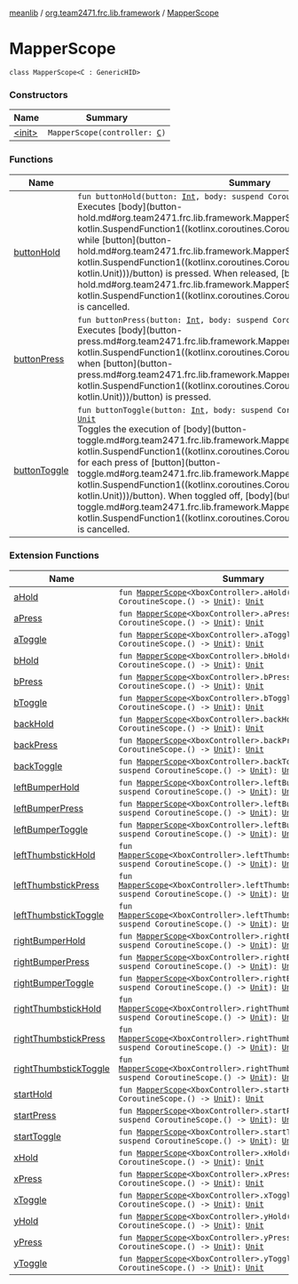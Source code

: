 [meanlib](../../index.md) / [org.team2471.frc.lib.framework](../index.md) / [MapperScope](./index.md)

# MapperScope

`class MapperScope<C : GenericHID>`

### Constructors

| Name | Summary |
|---|---|
| [&lt;init&gt;](-init-.md) | `MapperScope(controller: `[`C`](index.md#C)`)` |

### Functions

| Name | Summary |
|---|---|
| [buttonHold](button-hold.md) | `fun buttonHold(button: `[`Int`](https://kotlinlang.org/api/latest/jvm/stdlib/kotlin/-int/index.html)`, body: suspend CoroutineScope.() -> `[`Unit`](https://kotlinlang.org/api/latest/jvm/stdlib/kotlin/-unit/index.html)`): `[`Unit`](https://kotlinlang.org/api/latest/jvm/stdlib/kotlin/-unit/index.html)<br>Executes [body](button-hold.md#org.team2471.frc.lib.framework.MapperScope$buttonHold(kotlin.Int, kotlin.SuspendFunction1((kotlinx.coroutines.CoroutineScope, kotlin.Unit)))/body) while [button](button-hold.md#org.team2471.frc.lib.framework.MapperScope$buttonHold(kotlin.Int, kotlin.SuspendFunction1((kotlinx.coroutines.CoroutineScope, kotlin.Unit)))/button) is pressed. When released, [body](button-hold.md#org.team2471.frc.lib.framework.MapperScope$buttonHold(kotlin.Int, kotlin.SuspendFunction1((kotlinx.coroutines.CoroutineScope, kotlin.Unit)))/body) is cancelled. |
| [buttonPress](button-press.md) | `fun buttonPress(button: `[`Int`](https://kotlinlang.org/api/latest/jvm/stdlib/kotlin/-int/index.html)`, body: suspend CoroutineScope.() -> `[`Unit`](https://kotlinlang.org/api/latest/jvm/stdlib/kotlin/-unit/index.html)`): `[`Unit`](https://kotlinlang.org/api/latest/jvm/stdlib/kotlin/-unit/index.html)<br>Executes [body](button-press.md#org.team2471.frc.lib.framework.MapperScope$buttonPress(kotlin.Int, kotlin.SuspendFunction1((kotlinx.coroutines.CoroutineScope, kotlin.Unit)))/body) when [button](button-press.md#org.team2471.frc.lib.framework.MapperScope$buttonPress(kotlin.Int, kotlin.SuspendFunction1((kotlinx.coroutines.CoroutineScope, kotlin.Unit)))/button) is pressed. |
| [buttonToggle](button-toggle.md) | `fun buttonToggle(button: `[`Int`](https://kotlinlang.org/api/latest/jvm/stdlib/kotlin/-int/index.html)`, body: suspend CoroutineScope.() -> `[`Unit`](https://kotlinlang.org/api/latest/jvm/stdlib/kotlin/-unit/index.html)`): `[`Unit`](https://kotlinlang.org/api/latest/jvm/stdlib/kotlin/-unit/index.html)<br>Toggles the execution of [body](button-toggle.md#org.team2471.frc.lib.framework.MapperScope$buttonToggle(kotlin.Int, kotlin.SuspendFunction1((kotlinx.coroutines.CoroutineScope, kotlin.Unit)))/body) for each press of [button](button-toggle.md#org.team2471.frc.lib.framework.MapperScope$buttonToggle(kotlin.Int, kotlin.SuspendFunction1((kotlinx.coroutines.CoroutineScope, kotlin.Unit)))/button). When toggled off, [body](button-toggle.md#org.team2471.frc.lib.framework.MapperScope$buttonToggle(kotlin.Int, kotlin.SuspendFunction1((kotlinx.coroutines.CoroutineScope, kotlin.Unit)))/body) is cancelled. |

### Extension Functions

| Name | Summary |
|---|---|
| [aHold](../a-hold.md) | `fun `[`MapperScope`](./index.md)`<XboxController>.aHold(body: suspend CoroutineScope.() -> `[`Unit`](https://kotlinlang.org/api/latest/jvm/stdlib/kotlin/-unit/index.html)`): `[`Unit`](https://kotlinlang.org/api/latest/jvm/stdlib/kotlin/-unit/index.html) |
| [aPress](../a-press.md) | `fun `[`MapperScope`](./index.md)`<XboxController>.aPress(body: suspend CoroutineScope.() -> `[`Unit`](https://kotlinlang.org/api/latest/jvm/stdlib/kotlin/-unit/index.html)`): `[`Unit`](https://kotlinlang.org/api/latest/jvm/stdlib/kotlin/-unit/index.html) |
| [aToggle](../a-toggle.md) | `fun `[`MapperScope`](./index.md)`<XboxController>.aToggle(body: suspend CoroutineScope.() -> `[`Unit`](https://kotlinlang.org/api/latest/jvm/stdlib/kotlin/-unit/index.html)`): `[`Unit`](https://kotlinlang.org/api/latest/jvm/stdlib/kotlin/-unit/index.html) |
| [bHold](../b-hold.md) | `fun `[`MapperScope`](./index.md)`<XboxController>.bHold(body: suspend CoroutineScope.() -> `[`Unit`](https://kotlinlang.org/api/latest/jvm/stdlib/kotlin/-unit/index.html)`): `[`Unit`](https://kotlinlang.org/api/latest/jvm/stdlib/kotlin/-unit/index.html) |
| [bPress](../b-press.md) | `fun `[`MapperScope`](./index.md)`<XboxController>.bPress(body: suspend CoroutineScope.() -> `[`Unit`](https://kotlinlang.org/api/latest/jvm/stdlib/kotlin/-unit/index.html)`): `[`Unit`](https://kotlinlang.org/api/latest/jvm/stdlib/kotlin/-unit/index.html) |
| [bToggle](../b-toggle.md) | `fun `[`MapperScope`](./index.md)`<XboxController>.bToggle(body: suspend CoroutineScope.() -> `[`Unit`](https://kotlinlang.org/api/latest/jvm/stdlib/kotlin/-unit/index.html)`): `[`Unit`](https://kotlinlang.org/api/latest/jvm/stdlib/kotlin/-unit/index.html) |
| [backHold](../back-hold.md) | `fun `[`MapperScope`](./index.md)`<XboxController>.backHold(body: suspend CoroutineScope.() -> `[`Unit`](https://kotlinlang.org/api/latest/jvm/stdlib/kotlin/-unit/index.html)`): `[`Unit`](https://kotlinlang.org/api/latest/jvm/stdlib/kotlin/-unit/index.html) |
| [backPress](../back-press.md) | `fun `[`MapperScope`](./index.md)`<XboxController>.backPress(body: suspend CoroutineScope.() -> `[`Unit`](https://kotlinlang.org/api/latest/jvm/stdlib/kotlin/-unit/index.html)`): `[`Unit`](https://kotlinlang.org/api/latest/jvm/stdlib/kotlin/-unit/index.html) |
| [backToggle](../back-toggle.md) | `fun `[`MapperScope`](./index.md)`<XboxController>.backToggle(body: suspend CoroutineScope.() -> `[`Unit`](https://kotlinlang.org/api/latest/jvm/stdlib/kotlin/-unit/index.html)`): `[`Unit`](https://kotlinlang.org/api/latest/jvm/stdlib/kotlin/-unit/index.html) |
| [leftBumperHold](../left-bumper-hold.md) | `fun `[`MapperScope`](./index.md)`<XboxController>.leftBumperHold(body: suspend CoroutineScope.() -> `[`Unit`](https://kotlinlang.org/api/latest/jvm/stdlib/kotlin/-unit/index.html)`): `[`Unit`](https://kotlinlang.org/api/latest/jvm/stdlib/kotlin/-unit/index.html) |
| [leftBumperPress](../left-bumper-press.md) | `fun `[`MapperScope`](./index.md)`<XboxController>.leftBumperPress(body: suspend CoroutineScope.() -> `[`Unit`](https://kotlinlang.org/api/latest/jvm/stdlib/kotlin/-unit/index.html)`): `[`Unit`](https://kotlinlang.org/api/latest/jvm/stdlib/kotlin/-unit/index.html) |
| [leftBumperToggle](../left-bumper-toggle.md) | `fun `[`MapperScope`](./index.md)`<XboxController>.leftBumperToggle(body: suspend CoroutineScope.() -> `[`Unit`](https://kotlinlang.org/api/latest/jvm/stdlib/kotlin/-unit/index.html)`): `[`Unit`](https://kotlinlang.org/api/latest/jvm/stdlib/kotlin/-unit/index.html) |
| [leftThumbstickHold](../left-thumbstick-hold.md) | `fun `[`MapperScope`](./index.md)`<XboxController>.leftThumbstickHold(body: suspend CoroutineScope.() -> `[`Unit`](https://kotlinlang.org/api/latest/jvm/stdlib/kotlin/-unit/index.html)`): `[`Unit`](https://kotlinlang.org/api/latest/jvm/stdlib/kotlin/-unit/index.html) |
| [leftThumbstickPress](../left-thumbstick-press.md) | `fun `[`MapperScope`](./index.md)`<XboxController>.leftThumbstickPress(body: suspend CoroutineScope.() -> `[`Unit`](https://kotlinlang.org/api/latest/jvm/stdlib/kotlin/-unit/index.html)`): `[`Unit`](https://kotlinlang.org/api/latest/jvm/stdlib/kotlin/-unit/index.html) |
| [leftThumbstickToggle](../left-thumbstick-toggle.md) | `fun `[`MapperScope`](./index.md)`<XboxController>.leftThumbstickToggle(body: suspend CoroutineScope.() -> `[`Unit`](https://kotlinlang.org/api/latest/jvm/stdlib/kotlin/-unit/index.html)`): `[`Unit`](https://kotlinlang.org/api/latest/jvm/stdlib/kotlin/-unit/index.html) |
| [rightBumperHold](../right-bumper-hold.md) | `fun `[`MapperScope`](./index.md)`<XboxController>.rightBumperHold(body: suspend CoroutineScope.() -> `[`Unit`](https://kotlinlang.org/api/latest/jvm/stdlib/kotlin/-unit/index.html)`): `[`Unit`](https://kotlinlang.org/api/latest/jvm/stdlib/kotlin/-unit/index.html) |
| [rightBumperPress](../right-bumper-press.md) | `fun `[`MapperScope`](./index.md)`<XboxController>.rightBumperPress(body: suspend CoroutineScope.() -> `[`Unit`](https://kotlinlang.org/api/latest/jvm/stdlib/kotlin/-unit/index.html)`): `[`Unit`](https://kotlinlang.org/api/latest/jvm/stdlib/kotlin/-unit/index.html) |
| [rightBumperToggle](../right-bumper-toggle.md) | `fun `[`MapperScope`](./index.md)`<XboxController>.rightBumperToggle(body: suspend CoroutineScope.() -> `[`Unit`](https://kotlinlang.org/api/latest/jvm/stdlib/kotlin/-unit/index.html)`): `[`Unit`](https://kotlinlang.org/api/latest/jvm/stdlib/kotlin/-unit/index.html) |
| [rightThumbstickHold](../right-thumbstick-hold.md) | `fun `[`MapperScope`](./index.md)`<XboxController>.rightThumbstickHold(body: suspend CoroutineScope.() -> `[`Unit`](https://kotlinlang.org/api/latest/jvm/stdlib/kotlin/-unit/index.html)`): `[`Unit`](https://kotlinlang.org/api/latest/jvm/stdlib/kotlin/-unit/index.html) |
| [rightThumbstickPress](../right-thumbstick-press.md) | `fun `[`MapperScope`](./index.md)`<XboxController>.rightThumbstickPress(body: suspend CoroutineScope.() -> `[`Unit`](https://kotlinlang.org/api/latest/jvm/stdlib/kotlin/-unit/index.html)`): `[`Unit`](https://kotlinlang.org/api/latest/jvm/stdlib/kotlin/-unit/index.html) |
| [rightThumbstickToggle](../right-thumbstick-toggle.md) | `fun `[`MapperScope`](./index.md)`<XboxController>.rightThumbstickToggle(body: suspend CoroutineScope.() -> `[`Unit`](https://kotlinlang.org/api/latest/jvm/stdlib/kotlin/-unit/index.html)`): `[`Unit`](https://kotlinlang.org/api/latest/jvm/stdlib/kotlin/-unit/index.html) |
| [startHold](../start-hold.md) | `fun `[`MapperScope`](./index.md)`<XboxController>.startHold(body: suspend CoroutineScope.() -> `[`Unit`](https://kotlinlang.org/api/latest/jvm/stdlib/kotlin/-unit/index.html)`): `[`Unit`](https://kotlinlang.org/api/latest/jvm/stdlib/kotlin/-unit/index.html) |
| [startPress](../start-press.md) | `fun `[`MapperScope`](./index.md)`<XboxController>.startPress(body: suspend CoroutineScope.() -> `[`Unit`](https://kotlinlang.org/api/latest/jvm/stdlib/kotlin/-unit/index.html)`): `[`Unit`](https://kotlinlang.org/api/latest/jvm/stdlib/kotlin/-unit/index.html) |
| [startToggle](../start-toggle.md) | `fun `[`MapperScope`](./index.md)`<XboxController>.startToggle(body: suspend CoroutineScope.() -> `[`Unit`](https://kotlinlang.org/api/latest/jvm/stdlib/kotlin/-unit/index.html)`): `[`Unit`](https://kotlinlang.org/api/latest/jvm/stdlib/kotlin/-unit/index.html) |
| [xHold](../x-hold.md) | `fun `[`MapperScope`](./index.md)`<XboxController>.xHold(body: suspend CoroutineScope.() -> `[`Unit`](https://kotlinlang.org/api/latest/jvm/stdlib/kotlin/-unit/index.html)`): `[`Unit`](https://kotlinlang.org/api/latest/jvm/stdlib/kotlin/-unit/index.html) |
| [xPress](../x-press.md) | `fun `[`MapperScope`](./index.md)`<XboxController>.xPress(body: suspend CoroutineScope.() -> `[`Unit`](https://kotlinlang.org/api/latest/jvm/stdlib/kotlin/-unit/index.html)`): `[`Unit`](https://kotlinlang.org/api/latest/jvm/stdlib/kotlin/-unit/index.html) |
| [xToggle](../x-toggle.md) | `fun `[`MapperScope`](./index.md)`<XboxController>.xToggle(body: suspend CoroutineScope.() -> `[`Unit`](https://kotlinlang.org/api/latest/jvm/stdlib/kotlin/-unit/index.html)`): `[`Unit`](https://kotlinlang.org/api/latest/jvm/stdlib/kotlin/-unit/index.html) |
| [yHold](../y-hold.md) | `fun `[`MapperScope`](./index.md)`<XboxController>.yHold(body: suspend CoroutineScope.() -> `[`Unit`](https://kotlinlang.org/api/latest/jvm/stdlib/kotlin/-unit/index.html)`): `[`Unit`](https://kotlinlang.org/api/latest/jvm/stdlib/kotlin/-unit/index.html) |
| [yPress](../y-press.md) | `fun `[`MapperScope`](./index.md)`<XboxController>.yPress(body: suspend CoroutineScope.() -> `[`Unit`](https://kotlinlang.org/api/latest/jvm/stdlib/kotlin/-unit/index.html)`): `[`Unit`](https://kotlinlang.org/api/latest/jvm/stdlib/kotlin/-unit/index.html) |
| [yToggle](../y-toggle.md) | `fun `[`MapperScope`](./index.md)`<XboxController>.yToggle(body: suspend CoroutineScope.() -> `[`Unit`](https://kotlinlang.org/api/latest/jvm/stdlib/kotlin/-unit/index.html)`): `[`Unit`](https://kotlinlang.org/api/latest/jvm/stdlib/kotlin/-unit/index.html) |
